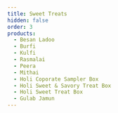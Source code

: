```yaml
---
title: Sweet Treats
hidden: false
order: 3
products:
  - Besan Ladoo
  - Burfi
  - Kulfi
  - Rasmalai
  - Peera
  - Mithai
  - Holi Coporate Sampler Box
  - Holi Sweet & Savory Treat Box
  - Holi Sweet Treat Box
  - Gulab Jamun
---
```

